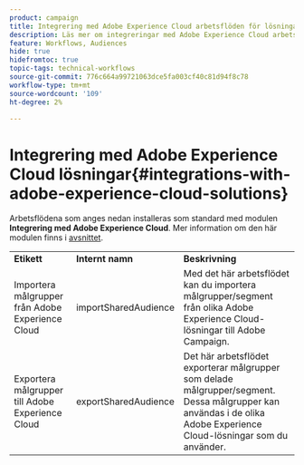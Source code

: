 ```yaml
---
product: campaign
title: Integrering med Adobe Experience Cloud arbetsflöden för lösningar
description: Läs mer om integreringar med Adobe Experience Cloud arbetsflöden
feature: Workflows, Audiences
hide: true
hidefromtoc: true
topic-tags: technical-workflows
source-git-commit: 776c664a99721063dce5fa003cf40c81d94f8c78
workflow-type: tm+mt
source-wordcount: '109'
ht-degree: 2%

---
```



# Integrering med Adobe Experience Cloud lösningar{#integrations-with-adobe-experience-cloud-solutions}



Arbetsflödena som anges nedan installeras som standard med modulen **Integrering med Adobe Experience Cloud**. Mer information om den här modulen finns i [avsnittet](../../integrations/using/configuring-ims.md#installing-the-package).

<table> 
 <tbody> 
  <tr> 
   <td> <strong>Etikett</strong><br /> </td> 
   <td> <strong>Internt namn</strong><br /> </td> 
   <td> <strong>Beskrivning</strong><br /> </td> 
  </tr> 
  <tr> 
   <td> <span class="uicontrol">Importera målgrupper från Adobe Experience Cloud</span> <br /> </td> 
   <td> <span class="uicontrol">importSharedAudience</span> <br /> </td> 
   <td> Med det här arbetsflödet kan du importera målgrupper/segment från olika Adobe Experience Cloud-lösningar till Adobe Campaign.<br /> </td> 
  </tr> 
  <tr> 
   <td> <span class="uicontrol">Exportera målgrupper till Adobe Experience Cloud</span> <br /> </td> 
   <td> <span class="uicontrol">exportSharedAudience</span> <br /> </td> 
   <td> Det här arbetsflödet exporterar målgrupper som delade målgrupper/segment. Dessa målgrupper kan användas i de olika Adobe Experience Cloud-lösningar som du använder.<br /> </td> 
  </tr> 
 </tbody> 
</table>

